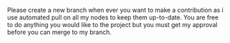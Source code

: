 Please create a new branch when ever you want to make a contribution as i use automated pull on all my nodes to keep them up-to-date.
You are free to do anything you would like to the project but you must get my approval before you can merge to my branch.